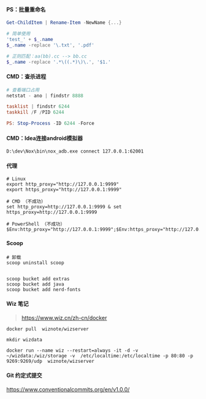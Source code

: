 #### PS：批量重命名

```powershell
Get-ChildItem | Rename-Item -NewName {...}

# 简单使用
'test_' + $_.name
$_.name -replace '\.txt', '.pdf'

# 正则匹配：aa(bb).cc --> bb.cc
$_.name -replace '.*\((.*)\)\.', '$1.'
```

#### CMD：查杀进程

```powershell
# 查看端口占用
netstat - ano | findstr 8888

tasklist | findstr 6244
taskkill /F /PID 6244

PS: Stop-Process -ID 6244 -Force
```

#### CMD：Idea连接android模拟器

```
D:\dev\Nox\bin\nox_adb.exe connect 127.0.0.1:62001
```

#### 代理

```
# Linux
export http_proxy="http://127.0.0.1:9999"
export https_proxy="http://127.0.0.1:9999"

# CMD （不成功）
set http_proxy=http://127.0.0.1:9999 & set https_proxy=http://127.0.0.1:9999

# PowerShell （不成功）
$Env:http_proxy="http://127.0.0.1:9999";$Env:https_proxy="http://127.0.0.1:9999"
```

#### Scoop

```
# 卸载
scoop uninstall scoop


scoop bucket add extras
scoop bucket add java
scoop bucket add nerd-fonts
```

#### Wiz 笔记

> https://www.wiz.cn/zh-cn/docker

```
docker pull  wiznote/wizserver

mkdir wizdata

docker run --name wiz --restart=always -it -d -v  ~/wizdata:/wiz/storage -v  /etc/localtime:/etc/localtime -p 80:80 -p 9269:9269/udp  wiznote/wizserver
```



#### Git 约定式提交

https://www.conventionalcommits.org/en/v1.0.0/